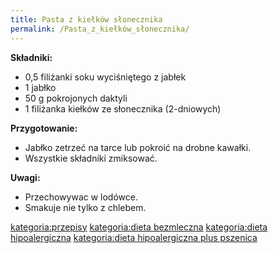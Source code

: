```yaml
---
title: Pasta z kiełków słonecznika
permalink: /Pasta_z_kiełków_słonecznika/
---
```


**Składniki:**

-   0,5 filiżanki soku wyciśniętego z jabłek
-   1 jabłko
-   50 g pokrojonych daktyli
-   1 filiżanka kiełków ze słonecznika (2-dniowych)

**Przygotowanie:**

-   Jabłko zetrzeć na tarce lub pokroić na drobne kawałki.
-   Wszystkie składniki zmiksować.

**Uwagi:**

-   Przechowywac w lodówce.
-   Smakuje nie tylko z chlebem.

[kategoria:przepisy](/kategoria:przepisy "wikilink") [kategoria:dieta bezmleczna](/kategoria:dieta_bezmleczna "wikilink") [kategoria:dieta hipoalergiczna](/kategoria:dieta_hipoalergiczna "wikilink") [kategoria:dieta hipoalergiczna plus pszenica](/kategoria:dieta_hipoalergiczna_plus_pszenica "wikilink")